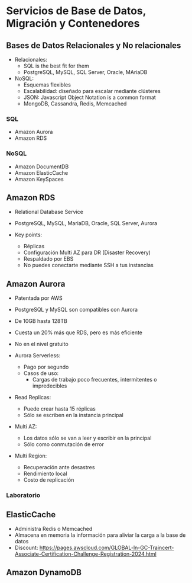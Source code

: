 # Servicios de Base de Datos, Migración y Contenedores

## Bases de Datos Relacionales y No relacionales

* Relacionales:
    * SQL is the best fit for them
    * PostgreSQL, MySQL, SQL Server, Oracle, MAriaDB
* NoSQL:
    * Esquemas flexibles
    * Escalabilidad: diseñado para escalar mediante clústeres
    * JSON: Javascript Object Notation is a common format
    * MongoDB, Cassandra, Redis, Memcached

### SQL

* Amazon Aurora
* Amazon RDS

### NoSQL

* Amazon DocumentDB
* Amazon ElasticCache
* Amazon KeySpaces

## Amazon RDS

* Relational Database Service
* PostgreSQL, MySQL, MariaDB, Oracle, SQL Server, Aurora

* Key points:
    * Réplicas
    * Configuración Multi AZ para DR (Disaster Recovery)
    * Respaldado por EBS
    * No puedes conectarte mediante SSH a tus instancias

## Amazon Aurora

* Patentada por AWS
* PostgreSQL y MySQL son compatibles con Aurora
* De 10GB hasta 128TB
* Cuesta un 20% más que RDS, pero es más eficiente
* No en el nivel gratuito

* Aurora Serverless:
    * Pago por segundo
    * Casos de uso:
        * Cargas de trabajo poco frecuentes, intermitentes o impredecibles

* Read Replicas:
    * Puede crear hasta 15 réplicas
    * Sólo se escriben en la instancia principal
* Multi AZ:
    * Los datos sólo se van a leer y escribir en la principal
    * Sólo como conmutación de error
* Multi Region:
    * Recuperación ante desastres 
    * Rendimiento local 
    * Costo de replicación

### Laboratorio

## ElasticCache

* Administra Redis o Memcached
* Almacena en memoria la información para aliviar la carga a la base de datos
* Discount: https://pages.awscloud.com/GLOBAL-ln-GC-Traincert-Associate-Certification-Challenge-Registration-2024.html

## Amazon DynamoDB
